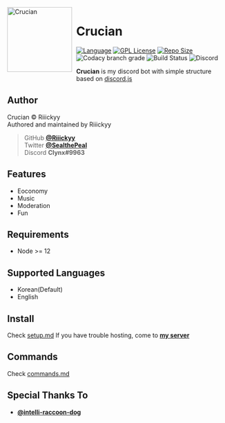 <img width="150" height="150" align="left" style="float: left; margin: 0 10px 10px 0;" alt="Crucian" src="https://imgur.com/QvReqZN.png">

# Crucian
[![Language](https://img.shields.io/badge/Language-Node.js-red?style=for-the-badge&logo=node.js)](nodejs)
[![GPL License](https://img.shields.io/badge/License-GPL-blue?style=for-the-badge&logo=github)](LICENSE)
[![Repo Size](https://img.shields.io/github/languages/code-size/xCrypt0r/Crucian?style=for-the-badge&label=SIZE&logo=github)](/../../)
![Codacy branch grade](https://img.shields.io/codacy/grade/a3f21df5a2c84e789dc94b0c66ce5aac/master?style=for-the-badge&label=QUALITY&logo=codacy)
![Build Status](https://img.shields.io/travis/Riiickyy/Crucian/master?style=for-the-badge&logo=travis)
![Discord](https://img.shields.io/discord/374188444433252363?color=7289da&label=discord&logo=discord&logoColor=white&style=for-the-badge)

**Crucian** is my discord bot with simple structure based on [discord.js](https://github.com/discordjs/discord.js)


## Author
Crucian © Riiickyy  
Authored and maintained by Riiickyy  

> GitHub [**@Riiickyy**][my github]  
> Twitter [**@SealthePeal**][my twitter]  
> Discord **Clynx#9963**  

## Features
-  Eoconomy
-  Music
-  Moderation
-  Fun

## Requirements
-   Node >= 12

## Supported Languages
-   Korean(Default)
-   English

## Install
Check [setup.md](docs/setup.md)
If you have trouble hosting, come to [**my server**][my server]

## Commands
Check [commands.md](docs/commands.md)

## Special Thanks To
- [**@intelli-raccoon-dog**](https://github.com/intelli-raccoon-dog)

[nodejs]: https://nodejs.org/en/about/
[my server]: https://discord.gg/YqwtJkPa4y
[my github]: https://github.com/Riiickyy/
[my twitter]: https://twitter.com/SealthePeal

